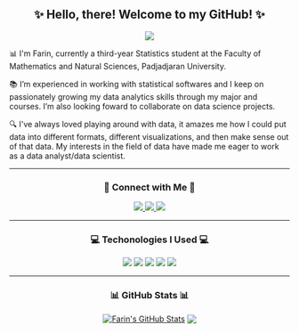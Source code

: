 <h2 align="center"> ✨ Hello, there! Welcome to my GitHub! ✨ </h2>

<p align="center">
  <img src="https://media.giphy.com/media/1XCcD9VLQZ2Io/giphy.gif">
</p>

📊 I'm Farin, currently a third-year Statistics student at the Faculty of Mathematics and Natural Sciences, Padjadjaran University. 

📚 I’m experienced in working with statistical softwares and I keep on passionately growing my data
analytics skills through my major and courses. I’m also looking foward to collaborate on data science projects.

🔍 I've always loved playing around with data, it amazes me how I could put data into different formats, different visualizations, and then make sense out of that data. My interests in the field of data have made me eager to work as a data analyst/data scientist.

---

<h3 align="center">📩 Connect with Me 📩</h3>
<div align="center">
  <a href="https://www.linkedin.com/in/farin-cyntiya-garini">
  <image src="https://img.shields.io/badge/-FarinCyntiyaGarini-10ADAA?style=flat&logo=Linkedin&logoColor=white&link=https://www.linkedin.com/in/farin-cyntiya-garini/">
    </a>
  <a href="https://instagram.com/farincyntiyaa/">  
  <image src="https://img.shields.io/badge/-@farincyntiyaa-F91684?style=flat&logo=instagram&logoColor=white&link=https://instagram.com/farincyntiyaa/">
    </a>
  <a href="mailto:farincyntiya@gmail.com">   
  <image src="https://img.shields.io/badge/-farincyntiya@gmail.com-EEA12B?style=flat&logo=Gmail&logoColor=white&link=mailto:farincyntiya@gmail.com">
    </a>
</div>  

---

<h3 align="center">💻 Techonologies I Used 💻</h3>
<div align="center">
  <image src="https://img.shields.io/badge/-Python-246EC4?logo=Python&logoColor=white&style=flat&logoWidth=20">
  <image src="https://img.shields.io/badge/-Rstudio-3AB1F3?logo=Rstudio&logoColor=white&style=flat&logoWidth=20">
  <image src="https://img.shields.io/badge/-Tableau-A071E9?logo=Tableau&logoColor=white&style=flat&logoWidth=20">
  <image src="https://img.shields.io/badge/-MySQL-FF9141?logo=MySQL&logoColor=white&style=flat&logoWidth=20">
  <image src="https://img.shields.io/badge/-MicrosoftOffice-FF5241?logo=MicrosoftOffice&logoColor=white&style=flat&logoWidth=20">
</div>
   
---
    
<h3 align="center">📊 GitHub Stats 📊</h3>
<div align="center">
  <a href="https://github.com/farincyntiya/github-readme-stats"><img align="center" src="https://github-readme-stats.vercel.app/api?username=farincyntiya&show_icons=true&include_all_commits=true&theme=radical&hide_border=true" alt="Farin's GitHub Stats" /></a>  <a href="https://github.com/farincyntiya/github-readme-stats"><img align="center" src="https://github-readme-stats.vercel.app/api/top-langs/?username=farincyntiya&layout=compact&theme=radical&hide_border=true" /></a> 
</div>

<!---
farincyntiya/farincyntiya is a ✨ special ✨ repository because its `README.md` (this file) appears on your GitHub profile.
You can click the Preview link to take a look at your changes.
--->

